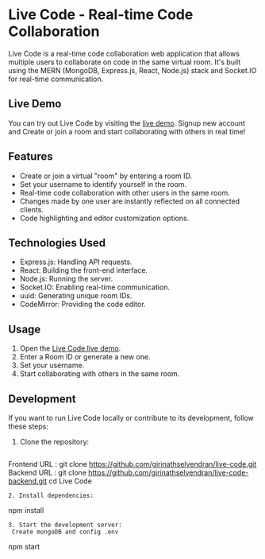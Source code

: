 # Live Code - Real-time Code Collaboration

Live Code is a real-time code collaboration web application that allows multiple users to collaborate on code in the same virtual room. It's built using the MERN (MongoDB, Express.js, React, Node.js) stack and Socket.IO for real-time communication.

## Live Demo

You can try out Live Code by visiting the [live demo](https://live-code-three.vercel.app/editor/asdf). Signup new account and  Create or join a room and start collaborating with others in real time!


## Features

- Create or join a virtual "room" by entering a room ID.
- Set your username to identify yourself in the room.
- Real-time code collaboration with other users in the same room.
- Changes made by one user are instantly reflected on all connected clients.
- Code highlighting and editor customization options.

## Technologies Used

- Express.js: Handling API requests.
- React: Building the front-end interface.
- Node.js: Running the server.
- Socket.IO: Enabling real-time communication.
- uuid: Generating unique room IDs.
- CodeMirror: Providing the code editor.

## Usage

1. Open the [Live Code live demo](https://live-code-three.vercel.app/room-auth).
2. Enter a Room ID or generate a new one.
3. Set your username.
4. Start collaborating with others in the same room.

## Development

If you want to run Live Code locally or contribute to its development, follow these steps:

1. Clone the repository:

   ```bash
Frontend URL : git clone https://github.com/girinathselvendran/live-code.git
Backend URL : git clone https://github.com/girinathselvendran/live-code-backend.git
   cd Live Code
   ```
2. Install dependencies:
   ```
   npm install
   ```
3. Start the development server:
    Create mongoDB and config .env 
   ```
   npm start
   ```
